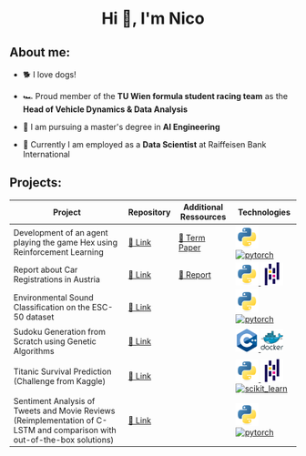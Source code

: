 <h1 align="center">Hi 👋, I'm Nico</h1>

<h2 align="left">About me:</h2>

- 🐕 I love dogs!

- 🏎️ Proud member of the **TU Wien formula student racing team** as the **Head of Vehicle Dynamics & Data Analysis**

- 🔭 I am pursuing a master's degree in **AI Engineering**

- 💼 Currently I am employed as a **Data Scientist** at Raiffeisen Bank International

<h2 align="left">Projects:</h2>

| Project                                                                   | Repository                                                            | Additional Ressources                                                                        | Technologies                                                                                                                                                                                                                                                                                                                                                                                                                                                                  |
| ------------------------------------------------------------------------- | --------------------------------------------------------------------- | -------------------------------------------------------------------------------------------- | ----------------------------------------------------------------------------------------------------------------------------------------------------------------------------------------------------------------------------------------------------------------------------------------------------------------------------------------------------------------------------------------------------------------------------------------------------------------------------- |
| Development of an agent playing the game Hex using Reinforcement Learning | [🔗 Link](https://github.com/Fabiaho/Hex-REIL)                         | [📜 Term Paper](https://github.com/Fabiaho/Hex-REIL/blob/main/term-paper.pdf)                     | <a href="https://www.python.org" target="_blank" rel="noreferrer"> <img src="https://raw.githubusercontent.com/devicons/devicon/master/icons/python/python-original.svg" alt="python" width="40" height="40"/> </a>  <a href="https://pytorch.org/" target="_blank" rel="noreferrer"> <img src="https://www.vectorlogo.zone/logos/pytorch/pytorch-icon.svg" alt="pytorch" width="40" height="40"/> </a>                                                                       |
| Report about Car Registrations in Austria                                 | [🔗 Link](https://github.com/Fabiaho/Car-Registrations-Austria-Report) | [📜 Report](https://github.com/Fabiaho/Car-Registrations-Austria-Report/blob/main/report.pdf) | <a href="https://www.python.org" target="_blank" rel="noreferrer"> <img src="https://raw.githubusercontent.com/devicons/devicon/master/icons/python/python-original.svg" alt="python" width="40" height="40"/> </a> <a href="https://pandas.pydata.org/" target="_blank" rel="noreferrer"> <img src="https://raw.githubusercontent.com/devicons/devicon/2ae2a900d2f041da66e950e4d48052658d850630/icons/pandas/pandas-original.svg" alt="pandas" width="40" height="40"/> </a> |
| Environmental Sound Classification on the ESC-50 dataset                  | [🔗 Link](https://github.com/Fabiaho/ESC50-Classification)             |                                                                                              | <a href="https://www.python.org" target="_blank" rel="noreferrer"> <img src="https://raw.githubusercontent.com/devicons/devicon/master/icons/python/python-original.svg" alt="python" width="40" height="40"/> </a>     <a href="https://pytorch.org/" target="_blank" rel="noreferrer"> <img src="https://www.vectorlogo.zone/logos/pytorch/pytorch-icon.svg" alt="pytorch" width="40" height="40"/> </a>                                                                    |
| Sudoku Generation from Scratch using Genetic Algorithms                   | [🔗 Link](https://github.com/Fabiaho/Sudoku-Generation-using-GAlib)    |                                                                                              | <a href="https://www.w3schools.com/cpp/" target="_blank" rel="noreferrer"> <img src="https://raw.githubusercontent.com/devicons/devicon/master/icons/cplusplus/cplusplus-original.svg" alt="cplusplus" width="40" height="40"/> </a>  <a href="https://www.docker.com/" target="_blank" rel="noreferrer"> <img src="https://raw.githubusercontent.com/devicons/devicon/master/icons/docker/docker-original-wordmark.svg" alt="docker" width="40" height="40"/> </a>           |
|Titanic Survival Prediction (Challenge from Kaggle)|[🔗 Link](https://github.com/Fabiaho/Titanic-Survival-Prediction)||<a href="https://www.python.org" target="_blank" rel="noreferrer"> <img src="https://raw.githubusercontent.com/devicons/devicon/master/icons/python/python-original.svg" alt="python" width="40" height="40"/> </a> <a href="https://pandas.pydata.org/" target="_blank" rel="noreferrer"> <img src="https://raw.githubusercontent.com/devicons/devicon/2ae2a900d2f041da66e950e4d48052658d850630/icons/pandas/pandas-original.svg" alt="pandas" width="40" height="40"/> </a> <a href="https://scikit-learn.org/" target="_blank" rel="noreferrer"> <img src="https://upload.wikimedia.org/wikipedia/commons/0/05/Scikit_learn_logo_small.svg" alt="scikit_learn" width="40" height="40"/> </a>|
|Sentiment Analysis of Tweets and Movie Reviews (Reimplementation of C-LSTM and comparison with out-of-the-box solutions)|[🔗 Link](https://github.com/Fabiaho/Sentiment-Analysis/tree/main)||<a href="https://www.python.org" target="_blank" rel="noreferrer"> <img src="https://raw.githubusercontent.com/devicons/devicon/master/icons/python/python-original.svg" alt="python" width="40" height="40"/> </a>  <a href="https://pytorch.org/" target="_blank" rel="noreferrer"> <img src="https://www.vectorlogo.zone/logos/pytorch/pytorch-icon.svg" alt="pytorch" width="40" height="40"/> </a>     |
